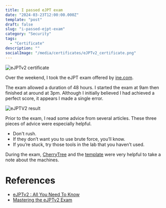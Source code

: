 ```yaml
---
title: I passed eJPT exam
date: "2024-03-23T12:00:00.000Z"
template: "post"
draft: false
slug: "i-passed-ejpt-exam"
category: "Security"
tags:
  - "Certificate"
description: ""
socialImage: "/media/certificates/eJPTv2_certificate.png"
---
```


![eJPTv2 certificate](/media/certificates/eJPTv2_certificate.png)

Over the weekend, I took the eJPT exam offered by [ine.com](https://security.ine.com/certifications/ejpt-certification/).

The exam allowed a duration of 48 hours. I started the exam at 9am then finished at around at 3pm.
Although I initially believed I had achieved a perfect score, it appears I made a single error.

![eJPTV2 result](/media/certificates/eJPTv2_result.png)

Prior to the exam, I read some advice from several articles.
These three pieces of advice were especially helpful.
- Don't rush.
- If they don’t want you to use brute force, you’ll know.
- If you’re stuck, try those tools in the lab that you haven’t used.

During the exam, [CherryTree](https://www.giuspen.net/cherrytree/) and the [template](https://411hall.github.io/OSCP-Preparation/) were very helpful to take a note about the machines.

# References
- [eJPTv2 : All You Need To Know](https://olivierkonate.medium.com/ejptv2-all-you-need-to-know-60c3d54ac48f)
- [Mastering the eJPTv2 Exam](https://infosecwriteups.com/mastering-the-ejptv2-exam-ec38daec16bc)